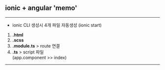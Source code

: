 ## ionic + angular 'memo'

---
  - ionic CLI 생성시 4개 파일 자동생성 (ionic start)
  1. **.html**
  2. **.scss**
  3. **.module.ts** > route 연결
  4. **.ts** > script 파일<br>
  (app.component >> index)

---
